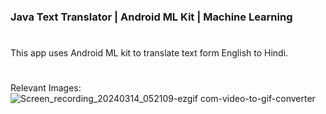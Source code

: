 ### Java Text Translator | Android ML Kit | Machine Learning
#

This app uses Android ML kit to translate text form English to Hindi.

# 

Relevant Images:
![Screen_recording_20240314_052109-ezgif com-video-to-gif-converter](https://github.com/rohitbalage/java_text_translator_machine_learning_android/assets/35831574/165c8639-8009-4df5-b399-b3a052a94927)